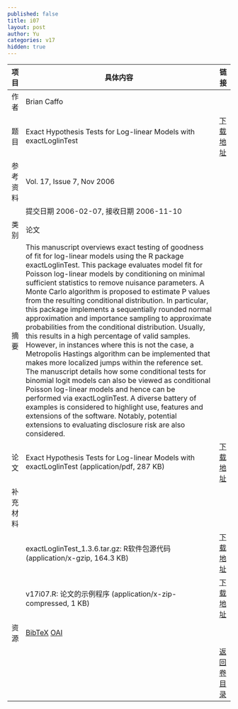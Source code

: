 ```yaml
---
published: false
title: i07
layout: post
author: Yu
categories: v17
hidden: true
---
```


| 项目 | 具体内容 | 链接 |
|---:|---|---|
| 作者 | Brian Caffo| |
| 题目 |Exact Hypothesis Tests for Log-linear Models with exactLoglinTest | [下载地址](http://www.jstatsoft.org/v17/i07/paper) |
| 参考资料 |Vol. 17, Issue 7, Nov 2006 | |
| | 提交日期 2006-02-07, 接收日期 2006-11-10| | 
| 类别 | 论文| |
| 摘要 | This manuscript overviews exact testing of goodness of fit for log-linear models using the R package exactLoglinTest. This package evaluates model fit for Poisson log-linear models by conditioning on minimal sufficient statistics to remove nuisance parameters. A Monte Carlo algorithm is proposed to estimate P values from the resulting conditional distribution. In particular, this package implements a sequentially rounded normal approximation and importance sampling to approximate probabilities from the conditional distribution. Usually, this results in a high percentage of valid samples. However, in instances where this is not the case, a Metropolis Hastings algorithm can be implemented that makes more localized jumps within the reference set. The manuscript details how some conditional tests for binomial logit models can also be viewed as conditional Poisson log-linear models and hence can be performed via exactLoglinTest. A diverse battery of examples is considered to highlight use, features and extensions of the software. Notably, potential extensions to evaluating disclosure risk are also considered.| |
| 论文 | Exact Hypothesis Tests for Log-linear Models with exactLoglinTest  (application/pdf, 287 KB)| [下载地址](http://www.jstatsoft.org/v17/i07/paper) |
| 补充材料 | | |
| |exactLoglinTest_1.3.6.tar.gz: R软件包源代码  (application/x-gzip, 164.3 KB)|  [下载地址](http://www.jstatsoft.org/v17/i07/supp/1) |
| |v17i07.R: 论文的示例程序  (application/x-zip-compressed, 1 KB)|  [下载地址](http://www.jstatsoft.org/v17/i07/supp/2) |
| 资源 | [BibTeX](http://www.jstatsoft.org/v17/i07/bibtex) [OAI](http://www.jstatsoft.org/oai?verb=GetRecord&identifier=oai.jstatsoft/v17/i07&prefix=oai_dc)| |
| |  | [返回卷目录]({{site.baseurl}}/volume/v17.html) |